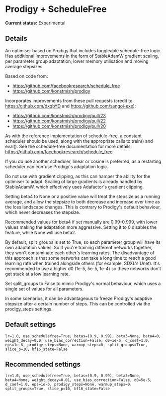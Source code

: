 # Prodigy + ScheduleFree

**Current status:** Experimental

## Details
An optimiser based on Prodigy that includes toggleable schedule-free logic. Has additional improvements in the form of
StableAdamW gradient scaling, per parameter group adaptation, lower memory utilisation and moving average stepsizes.

Based on code from:
* https://github.com/facebookresearch/schedule_free
* https://github.com/konstmish/prodigy

Incorporates improvements from these pull requests (credit to https://github.com/dxqbYD and https://github.com/sangoi-exe):
* https://github.com/konstmish/prodigy/pull/23
* https://github.com/konstmish/prodigy/pull/22
* https://github.com/konstmish/prodigy/pull/20

As with the reference implementation of schedule-free, a constant scheduler should be used, along with the appropriate
calls to train() and eval(). See the schedule-free documentation for more details: https://github.com/facebookresearch/schedule_free

If you do use another scheduler, linear or cosine is preferred, as a restarting scheduler can confuse Prodigy's adaptation logic.

Do not use with gradient clipping, as this can hamper the ability for the optimiser to adapt. Scaling of large gradients is 
already handled by StableAdamW, which effectively uses Adafactor's gradient clipping.

Setting beta4 to None or a positive value will treat the stepsize as a running average, and allow the stepsize to 
both decrease and increase over time as the loss landscape changes. This is contrary to Prodigy's default behaviour, which never decreases the stepsize.

Recommended values for beta4 if set manually are 0.99-0.999, with lower values making the adaptation more aggressive.
Setting it to 0 disables the feature, while None will use beta2.

By default, split_groups is set to True, so each parameter group will have its own adaptation values. So if you're training
different networks together, they won't contaminate each other's learning rates. The disadvantage of this approach is that some 
networks can take a long time to reach a good learning rate when trained alongside others (for example, SDXL's Unet). 
It's recommended to use a higher d0 (1e-5, 5e-5, 1e-4) so these networks don't get stuck at a low learning rate.

Set split_groups to False to mimic Prodigy's normal behaviour, which uses a single set of values for all parameters.

In some scenarios, it can be advantageous to freeze Prodigy's adaptive stepsize after a certain number of steps. This
can be controlled via the prodigy_steps settings.

## Default settings
`lr=1.0, use_schedulefree=True, betas=(0.9, 0.99), beta3=None, beta4=0, weight_decay=0.0, use_bias_correction=False, d0=1e-6, d_coef=1.0, eps=1e-6, prodigy_steps=None, warmup_steps=0, split_groups=True, slice_p=10, bf16_state=False`
## Recommended settings
`lr=1.0, use_schedulefree=True, betas=(0.9, 0.99), beta3=None, beta4=None, weight_decay=0.01, use_bias_correction=False, d0=5e-5, d_coef=1.0, eps=1e-6, prodigy_steps=None, warmup_steps=0, split_groups=True, slice_p=10, bf16_state=False`
